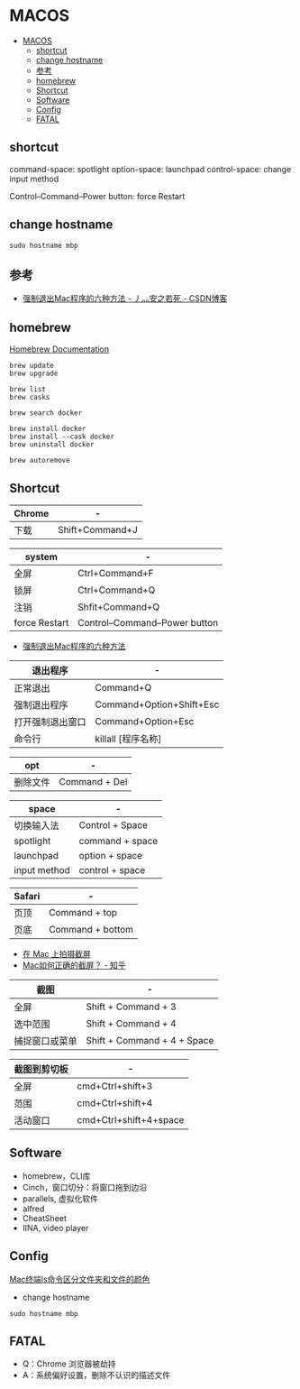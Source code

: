 # MACOS

- [MACOS](#macos)
  - [shortcut](#shortcut)
  - [change hostname](#change-hostname)
  - [参考](#参考)
  - [homebrew](#homebrew)
  - [Shortcut](#shortcut-1)
  - [Software](#software)
  - [Config](#config)
  - [FATAL](#fatal)

## shortcut

command-space: spotlight
option-space: launchpad
control-space: change input method

Control–Command–Power button: force Restart

## change hostname

`sudo hostname mbp`

## 参考

- [强制退出Mac程序的六种方法 - 丿灬安之若死 - CSDN博客](https://blog.csdn.net/mp624183768/article/details/80599064)

## homebrew

[Homebrew Documentation](https://docs.brew.sh/Manpage)

```
brew update
brew upgrade

brew list
brew casks

brew search docker

brew install docker
brew install --cask docker
brew uninstall docker

brew autoremove
```

## Shortcut

| Chrome | - |
|--------|---|
| 下载 | Shift+Command+J |

| system | - |
|--------|---|
| 全屏 | Ctrl+Command+F |
| 锁屏 | Ctrl+Command+Q |
| 注销 | Shfit+Command+Q |
| force Restart | Control–Command–Power button |

- [强制退出Mac程序的六种方法](https://blog.csdn.net/mp624183768/article/details/80599064)

| 退出程序 | - |
|------|---|
| 正常退出 | Command+Q |
| 强制退出程序 | Command+Option+Shift+Esc |
| 打开强制退出窗口 | Command+Option+Esc |
| 命令行 | killall [程序名称] |

| opt | - |
|-----|--|
| 删除文件 | Command + Del |

| space | - |
|-------|---|
| 切换输入法 | Control + Space |
| spotlight | command + space |
| launchpad | option + space |
| input method | control + space |

| Safari | - |
|--------|---|
| 页顶 | Command + top |
| 页底 | Command + bottom |

- [在 Mac 上拍摄截屏](https://support.apple.com/zh-cn/HT201361)
- [Mac如何正确的截屏？ - 知乎](https://zhuanlan.zhihu.com/p/52619446)

| 截图 | - |
|----|---|
| 全屏 | Shift + Command + 3 |
| 选中范围 | Shift + Command + 4 |
| 捕捉窗口或菜单 | Shift + Command + 4 + Space |

| 截图到剪切板 | - |
|--------|---|
| 全屏 | cmd+Ctrl+shift+3 |
| 范围 | cmd+Ctrl+shift+4 |
| 活动窗口 | cmd+Ctrl+shift+4+space |

## Software

- homebrew，CLI库
- Cinch，窗口切分：将窗口拖到边沿
- parallels, 虚拟化软件
- alfred
- CheatSheet
- IINA, video player

## Config

[Mac终端ls命令区分文件夹和文件的颜色](https://www.jianshu.com/p/488869d76447)

- change hostname

`sudo hostname mbp`

## FATAL

- Q：Chrome 浏览器被劫持
- A：系统偏好设置，删除不认识的描述文件
